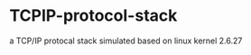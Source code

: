 TCPIP-protocol-stack
====================

a TCP/IP protocal stack simulated based on linux kernel 2.6.27
